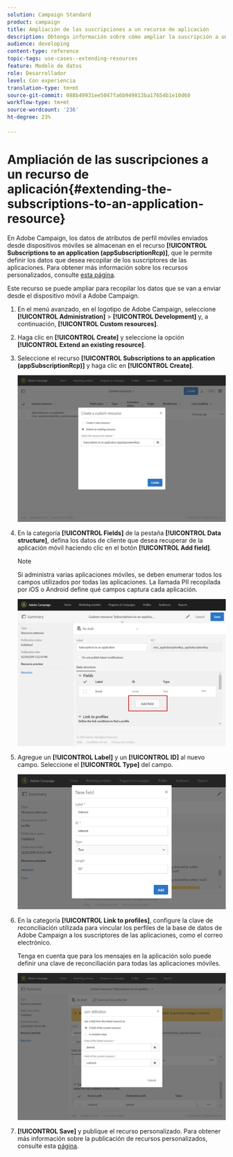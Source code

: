 ```yaml
---
solution: Campaign Standard
product: campaign
title: Ampliación de las suscripciones a un recurso de aplicación
description: Obtenga información sobre cómo ampliar la suscripción a un recurso de aplicación
audience: developing
content-type: reference
topic-tags: use-cases--extending-resources
feature: Modelo de datos
role: Desarrollador
level: Con experiencia
translation-type: tm+mt
source-git-commit: 088b49931ee5047fa6b949813ba17654b1e10d60
workflow-type: tm+mt
source-wordcount: '236'
ht-degree: 23%

---
```



# Ampliación de las suscripciones a un recurso de aplicación{#extending-the-subscriptions-to-an-application-resource}

En Adobe Campaign, los datos de atributos de perfil móviles enviados desde dispositivos móviles se almacenan en el recurso **[!UICONTROL Subscriptions to an application (appSubscriptionRcp)]**, que le permite definir los datos que desea recopilar de los suscriptores de las aplicaciones. Para obtener más información sobre los recursos personalizados, consulte [esta página](../../developing/using/key-steps-to-add-a-resource.md).

Este recurso se puede ampliar para recopilar los datos que se van a enviar desde el dispositivo móvil a Adobe Campaign.

1. En el menú avanzado, en el logotipo de Adobe Campaign, seleccione **[!UICONTROL Administration]** > **[!UICONTROL Development]** y, a continuación, **[!UICONTROL Custom resources]**.
1. Haga clic en **[!UICONTROL Create]** y seleccione la opción **[!UICONTROL Extend an existing resource]**.
1. Seleccione el recurso **[!UICONTROL Subscriptions to an application (appSubscriptionRcp)]** y haga clic en **[!UICONTROL Create]**.

   ![](assets/in_app_personal_data_4.png)

1. En la categoría **[!UICONTROL Fields]** de la pestaña **[!UICONTROL Data structure]**, defina los datos de cliente que desea recuperar de la aplicación móvil haciendo clic en el botón **[!UICONTROL Add field]**.

   >[!NOTE]
   >
   >Si administra varias aplicaciones móviles, se deben enumerar todos los campos utilizados por todas las aplicaciones. La llamada PII recopilada por iOS o Android define qué campos captura cada aplicación.

   ![](assets/in_app_personal_data.png)

1. Agregue un **[!UICONTROL Label]** y un **[!UICONTROL ID]** al nuevo campo. Seleccione el **[!UICONTROL Type]** del campo.

   ![](assets/schema_extension_uc9.png)

1. En la categoría **[!UICONTROL Link to profiles]**, configure la clave de reconciliación utilizada para vincular los perfiles de la base de datos de Adobe Campaign a los suscriptores de las aplicaciones, como el correo electrónico.

   Tenga en cuenta que para los mensajes en la aplicación solo puede definir una clave de reconciliación para todas las aplicaciones móviles.

   ![](assets/in_app_personal_data_3.png)

1. **[!UICONTROL Save]** y publique el recurso personalizado. Para obtener más información sobre la publicación de recursos personalizados, consulte esta [página](../../developing/using/updating-the-database-structure.md#publishing-a-custom-resource).

